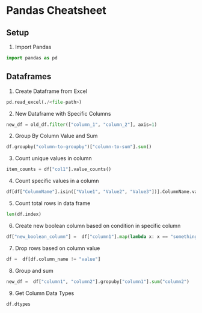 # Pandas Cheatsheet

## Setup

1. Import Pandas

```Python
import pandas as pd
```

## Dataframes

1. Create Dataframe from Excel

```python
pd.read_excel(./<file-path>)
```

2. New Dataframe with Specific Columns

```python
new_df = old_df.filter(["column_1", "column_2"], axis=1)
```

2. Group By Column Value and Sum

```python
df.groupby("column-to-groupby")["column-to-sum"].sum()
```

3. Count unique values in column

```python
item_counts = df["col1"].value_counts()
```

4. Count specific values in a column

```python
df[df["ColumnName"].isin(["Value1", "Value2", "Value3"])].ColumnName.value_counts()
```

5.  Count total rows in data frame

```python
len(df.index)
```

6.  Create new boolean column based on condition in specific column

```python
df["new_boolean_column"] =  df["column1"].map(lambda x: x == "something").astype('boolean')
```

7.  Drop rows based on column value

```python
df =  df[df.column_name != "value"]
```

8.  Group and sum

```python
new_df =  df["column1", "column2"].gropuby["column1"].sum("column2")
```

9.  Get Column Data Types

```python
df.dtypes
```

